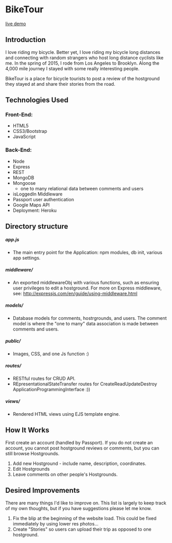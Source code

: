 # BikeTour
[live demo](https://glacial-journey-12477.herokuapp.com)

## Introduction

I love riding my bicycle. Better yet, I love riding my bicycle long distances and connecting with random strangers who host long distance cyclists like me. In the spring of 2015, I rode from Los Angeles to Brooklyn. Along the 4,000 mile journey I stayed with some really interesting people.

BikeTour is a place for bicycle tourists to post a review of the hostground they stayed at and share their stories from the road.

## Technologies Used
### Front-End:

- HTML5
- CSS3/Bootstrap
- JavaScript

### Back-End:

- Node
- Express
- REST
- MongoDB
- Mongoose
  - one to many relational data between comments and users
- isLoggedIn Middleware
- Passport user authentication
- Google Maps API
- Deployment: Heroku

## Directory structure
##### app.js
- The main entry point for the Application: npm modules, db init, various app settings.
##### middleware/
- An exported middlewareObj with various functions, such as ensuring user privileges to edit a hostground.
For more on Express middleware, see: http://expressjs.com/en/guide/using-middleware.html
##### models/
- Database models for comments, hostrgrounds, and users. The comment model is where the "one to many" data association is made between comments and users.
##### public/
- Images, CSS, and one Js function :)
##### routes/
- RESTful routes for CRUD API.
- REpresentationalStateTransfer routes for CreateReadUpdateDestroy ApplicationProgrammingInterface :))
##### views/
- Rendered HTML views using EJS template engine.


## How It Works
First create an account (handled by Passport). If you do not create an account, you cannot post hostground reviews or comments, but you can still browse Hostgrounds.

1. Add new Hostground - include name, description, coordinates.
2. Edit Hostgrounds
2. Leave comments on other people's Hostgrounds.

## Desired Improvements
There are many things I'd like to improve on. This list is largely to keep track of my own thoughts, but if you have suggestions please let me know.

1. Fix the blip at the beginning of the website load. This could be fixed immediately by using lower res photos...
2. Create "Stories" so users can upload their trip as opposed to one hostground.
